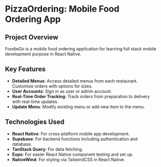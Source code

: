 # PizzaOrdering: Mobile Food Ordering App

## Project Overview

FoodieGo is a mobile food ordering application for learning full stack mobile development purpose in React Native.

## Key Features

- **Detailed Menus**: Access detailed menus from each restaurant. Customize orders with options for sizes.
- **User Accounts**: Sign in as user or admin account.
- **Real-Time Order Tracking**: Track orders from preparation to delivery with real-time updates.
- **Update Menu**: Modify existing menu or add new item to the menu.

## Technologies Used

- **React Native**: For cross-platform mobile app development.
- **Supabase**: For backend functions including authentication and database.
- **TanStack Query**: For data fetching.
- **Expo**: For easier React Native component testing and set up.
- **NativeWind**: For styling via TailwindCSS in React Native.
